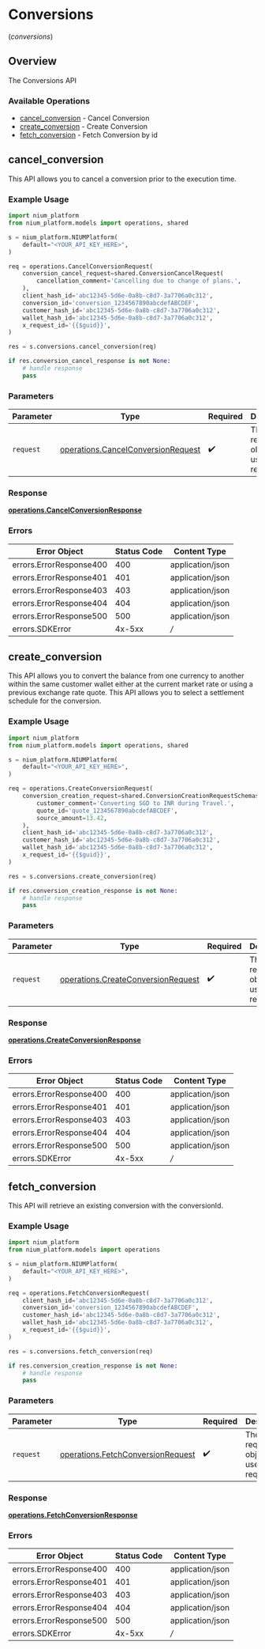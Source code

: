 # Conversions
(*conversions*)

## Overview

The Conversions API

### Available Operations

* [cancel_conversion](#cancel_conversion) - Cancel Conversion
* [create_conversion](#create_conversion) - Create Conversion
* [fetch_conversion](#fetch_conversion) - Fetch Conversion by id

## cancel_conversion

This API allows you to cancel a conversion prior to the execution time.

### Example Usage

```python
import nium_platform
from nium_platform.models import operations, shared

s = nium_platform.NIUMPlatform(
    default="<YOUR_API_KEY_HERE>",
)

req = operations.CancelConversionRequest(
    conversion_cancel_request=shared.ConversionCancelRequest(
        cancellation_comment='Cancelling due to change of plans.',
    ),
    client_hash_id='abc12345-5d6e-0a8b-c8d7-3a7706a0c312',
    conversion_id='conversion_1234567890abcdefABCDEF',
    customer_hash_id='abc12345-5d6e-0a8b-c8d7-3a7706a0c312',
    wallet_hash_id='abc12345-5d6e-0a8b-c8d7-3a7706a0c312',
    x_request_id='{{$guid}}',
)

res = s.conversions.cancel_conversion(req)

if res.conversion_cancel_response is not None:
    # handle response
    pass

```

### Parameters

| Parameter                                                                                | Type                                                                                     | Required                                                                                 | Description                                                                              |
| ---------------------------------------------------------------------------------------- | ---------------------------------------------------------------------------------------- | ---------------------------------------------------------------------------------------- | ---------------------------------------------------------------------------------------- |
| `request`                                                                                | [operations.CancelConversionRequest](../../models/operations/cancelconversionrequest.md) | :heavy_check_mark:                                                                       | The request object to use for the request.                                               |


### Response

**[operations.CancelConversionResponse](../../models/operations/cancelconversionresponse.md)**
### Errors

| Error Object            | Status Code             | Content Type            |
| ----------------------- | ----------------------- | ----------------------- |
| errors.ErrorResponse400 | 400                     | application/json        |
| errors.ErrorResponse401 | 401                     | application/json        |
| errors.ErrorResponse403 | 403                     | application/json        |
| errors.ErrorResponse404 | 404                     | application/json        |
| errors.ErrorResponse500 | 500                     | application/json        |
| errors.SDKError         | 4x-5xx                  | */*                     |

## create_conversion

This API allows you to convert the balance from one currency to another within the same customer wallet either at the current market rate or using a previous exchange rate quote. This API allows you to select a settlement schedule for the conversion.

### Example Usage

```python
import nium_platform
from nium_platform.models import operations, shared

s = nium_platform.NIUMPlatform(
    default="<YOUR_API_KEY_HERE>",
)

req = operations.CreateConversionRequest(
    conversion_creation_request=shared.ConversionCreationRequestSchemasWithSourceAmount(
        customer_comment='Converting SGD to INR during Travel.',
        quote_id='quote_1234567890abcdefABCDEF',
        source_amount=13.42,
    ),
    client_hash_id='abc12345-5d6e-0a8b-c8d7-3a7706a0c312',
    customer_hash_id='abc12345-5d6e-0a8b-c8d7-3a7706a0c312',
    wallet_hash_id='abc12345-5d6e-0a8b-c8d7-3a7706a0c312',
    x_request_id='{{$guid}}',
)

res = s.conversions.create_conversion(req)

if res.conversion_creation_response is not None:
    # handle response
    pass

```

### Parameters

| Parameter                                                                                | Type                                                                                     | Required                                                                                 | Description                                                                              |
| ---------------------------------------------------------------------------------------- | ---------------------------------------------------------------------------------------- | ---------------------------------------------------------------------------------------- | ---------------------------------------------------------------------------------------- |
| `request`                                                                                | [operations.CreateConversionRequest](../../models/operations/createconversionrequest.md) | :heavy_check_mark:                                                                       | The request object to use for the request.                                               |


### Response

**[operations.CreateConversionResponse](../../models/operations/createconversionresponse.md)**
### Errors

| Error Object            | Status Code             | Content Type            |
| ----------------------- | ----------------------- | ----------------------- |
| errors.ErrorResponse400 | 400                     | application/json        |
| errors.ErrorResponse401 | 401                     | application/json        |
| errors.ErrorResponse403 | 403                     | application/json        |
| errors.ErrorResponse404 | 404                     | application/json        |
| errors.ErrorResponse500 | 500                     | application/json        |
| errors.SDKError         | 4x-5xx                  | */*                     |

## fetch_conversion

This API will retrieve an existing conversion with the conversionId.

### Example Usage

```python
import nium_platform
from nium_platform.models import operations

s = nium_platform.NIUMPlatform(
    default="<YOUR_API_KEY_HERE>",
)

req = operations.FetchConversionRequest(
    client_hash_id='abc12345-5d6e-0a8b-c8d7-3a7706a0c312',
    conversion_id='conversion_1234567890abcdefABCDEF',
    customer_hash_id='abc12345-5d6e-0a8b-c8d7-3a7706a0c312',
    wallet_hash_id='abc12345-5d6e-0a8b-c8d7-3a7706a0c312',
    x_request_id='{{$guid}}',
)

res = s.conversions.fetch_conversion(req)

if res.conversion_creation_response is not None:
    # handle response
    pass

```

### Parameters

| Parameter                                                                              | Type                                                                                   | Required                                                                               | Description                                                                            |
| -------------------------------------------------------------------------------------- | -------------------------------------------------------------------------------------- | -------------------------------------------------------------------------------------- | -------------------------------------------------------------------------------------- |
| `request`                                                                              | [operations.FetchConversionRequest](../../models/operations/fetchconversionrequest.md) | :heavy_check_mark:                                                                     | The request object to use for the request.                                             |


### Response

**[operations.FetchConversionResponse](../../models/operations/fetchconversionresponse.md)**
### Errors

| Error Object            | Status Code             | Content Type            |
| ----------------------- | ----------------------- | ----------------------- |
| errors.ErrorResponse400 | 400                     | application/json        |
| errors.ErrorResponse401 | 401                     | application/json        |
| errors.ErrorResponse403 | 403                     | application/json        |
| errors.ErrorResponse404 | 404                     | application/json        |
| errors.ErrorResponse500 | 500                     | application/json        |
| errors.SDKError         | 4x-5xx                  | */*                     |
